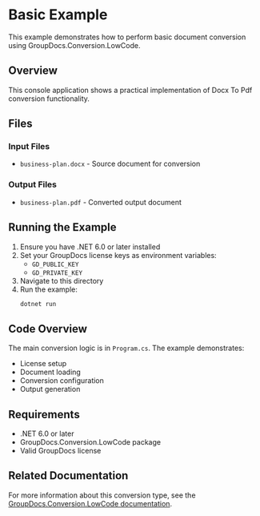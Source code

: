 # Basic Example

This example demonstrates how to perform basic document conversion using GroupDocs.Conversion.LowCode.

## Overview

This console application shows a practical implementation of Docx To Pdf conversion functionality.

## Files

### Input Files
- `business-plan.docx` - Source document for conversion

### Output Files
- `business-plan.pdf` - Converted output document

## Running the Example

1. Ensure you have .NET 6.0 or later installed
2. Set your GroupDocs license keys as environment variables:
   - `GD_PUBLIC_KEY`
   - `GD_PRIVATE_KEY`
3. Navigate to this directory
4. Run the example:
   ```bash
   dotnet run
   ```

## Code Overview

The main conversion logic is in `Program.cs`. The example demonstrates:
- License setup
- Document loading
- Conversion configuration
- Output generation

## Requirements

- .NET 6.0 or later
- GroupDocs.Conversion.LowCode package
- Valid GroupDocs license

## Related Documentation

For more information about this conversion type, see the [GroupDocs.Conversion.LowCode documentation](https://docs.groupdocs.net/conversion/developer-guide/using-docx-to-pdf-converter/).
